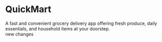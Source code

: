 # QuickMart
A fast and convenient grocery delivery app offering fresh produce, daily essentials, and household items at your doorstep. <br>
new changes